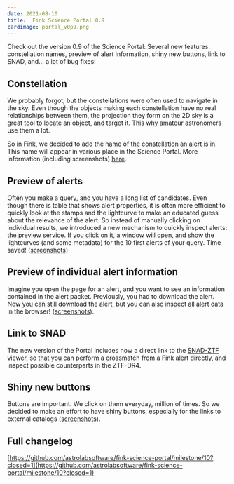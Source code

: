 ```yaml
---
date: 2021-08-10
title:  Fink Science Portal 0.9
cardimage: portal_v0p9.png
---
```


Check out the version 0.9 of the Science Portal: Several new features: constellation names, preview of alert information, shiny new buttons, link to SNAD, and... a lot of bug fixes!
<!--more-->

## Constellation

We probably forgot, but the constellations were often used to navigate in the sky. Even though the objects making each constellation have no real relationships between them, the projection they form on the 2D sky is a great tool to locate an object, and target it. This why amateur astronomers use them a lot.

So in Fink, we decided to add the name of the constellation an alert is in. This name will appear in various place in the Science Portal. More information (including screenshots) [here](https://github.com/astrolabsoftware/fink-science-portal/pull/197).

## Preview of alerts

Often you make a query, and you have a long list of candidates. Even though there is table that shows alert properties, it is often more efficient to quickly look at the stamps and the lightcurve to make an educated guess about the relevance of the alert. So instead of manually clicking on individual results, we introduced a new mechanism to quickly inspect alerts: the preview service. If you click on it, a window will open, and show the lightcurves (and some metadata) for the 10 first alerts of your query. Time saved! ([screenshots](https://github.com/astrolabsoftware/fink-science-portal/pull/187))

## Preview of individual alert information

Imagine you open the page for an alert, and you want to see an information contained in the alert packet. Previously, you had to download the alert. Now you can still download the alert, but you can also inspect all alert data in the browser! ([screenshots](https://github.com/astrolabsoftware/fink-science-portal/pull/192)).

## Link to SNAD

The new version of the Portal includes now a direct link to the [SNAD-ZTF](https://ztf.snad.space) viewer, so that you can perform a crossmatch from a Fink alert directly, and inspect possible counterparts in the ZTF-DR4.

## Shiny new buttons

Buttons are important. We click on them everyday, million of times. So we decided to make an effort to have shiny buttons, especially for the links to external catalogs ([screenshots](https://github.com/astrolabsoftware/fink-science-portal/pull/194)).

## Full changelog

[https://github.com/astrolabsoftware/fink-science-portal/milestone/10?closed=1](https://github.com/astrolabsoftware/fink-science-portal/milestone/10?closed=1)
